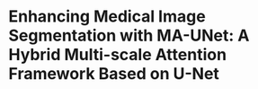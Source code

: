 # Enhancing Medical Image Segmentation with MA-UNet: A Hybrid Multi-scale Attention Framework Based on U-Net
